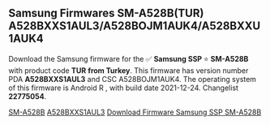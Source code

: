 <h2>Samsung Firmwares SM-A528B(TUR) A528BXXS1AUL3/A528BOJM1AUK4/A528BXXU1AUK4</h2>
Download the Samsung firmware for the ✅ <strong>Samsung SSP </strong> ⭐ <strong>SM-A528B</strong> with product code <strong>TUR</strong> <strong> from Turkey</strong>. This firmware has version number PDA <strong>A528BXXS1AUL3</strong> and CSC A528BOJM1AUK4. The operating system of this firmware is Android R , with build date 2021-12-24. Changelist <strong>22775054</strong>.

[SM-A528B](https://samfirm.shop/samsung/model/SM-A528B)
[A528BXXS1AUL3](https://samfirm.shop/samsung/pda/A528BXXS1AUL3)
[Download Firmware Samsung SSP SM-A528B](https://samfirm.shop/samsung/firmware/485345)
